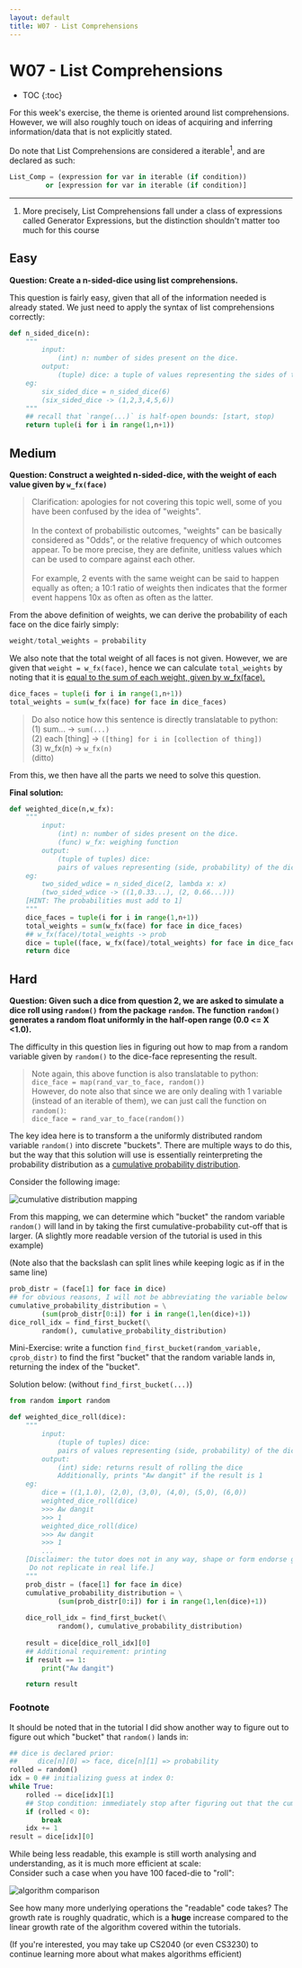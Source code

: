 ```yaml
---
layout: default
title: W07 - List Comprehensions
---
```

# W07 - List Comprehensions

* TOC
{:toc}

For this week's exercise, the theme is oriented around list comprehensions. However, we will also roughly touch on ideas of acquiring and inferring information/data that is not explicitly stated.

Do note that List Comprehensions are considered a iterable<sup>1</sup>, and are declared as such:

```python
List_Comp = (expression for var in iterable (if condition))
         or [expression for var in iterable (if condition)]
```

---

1. More precisely, List Comprehensions fall under a class of expressions called Generator Expressions, but the distinction shouldn't matter too much for this course

## Easy

**Question: Create a n-sided-dice using list comprehensions.**

This question is fairly easy, given that all of the information needed is already stated. We just need to apply the syntax of list comprehensions correctly:

```python
def n_sided_dice(n):
    """
        input: 
            (int) n: number of sides present on the dice.
        output:
            (tuple) dice: a tuple of values representing the sides of the dice.
    eg:
        six_sided_dice = n_sided_dice(6)
        (six_sided_dice -> (1,2,3,4,5,6))
    """
    ## recall that `range(...)` is half-open bounds: [start, stop)
    return tuple(i for i in range(1,n+1)) 
```

## Medium

**Question: Construct a weighted n-sided-dice, with the weight of each value given by `w_fx(face)`**

> Clarification: apologies for not covering this topic well, some of you have been confused by the idea of "weights".\
\
In the context of probabilistic outcomes, "weights" can be basically considered as "Odds", or the relative frequency of which outcomes appear. To be more precise, they are definite, unitless values which can be used to compare against each other.\
\
For example, 2 events with the same weight can be said to happen equally as often; a 10:1 ratio of weights then indicates that the former event happens 10x as often as often as the latter.

From the above definition of weights,  we can derive the probability of each face on the dice fairly simply:

```python
weight/total_weights = probability
```

We also note that the total weight of all faces is not given. However, we are given that `weight = w_fx(face)`, hence we can calculate `total_weights` by noting that it is <u>equal to the sum of each weight, given by w_fx(face).</u>

```python
dice_faces = tuple(i for i in range(1,n+1))
total_weights = sum(w_fx(face) for face in dice_faces) 
```

> Do also notice how this sentence is directly translatable to python:\
(1) sum... -> `sum(...)`\
(2) each [thing] -> `([thing] for i in [collection of thing])`\
(3) w_fx(n) -> `w_fx(n)`\
(ditto)

From this, we then have all the parts we need to solve this question.

**Final solution:**

```python
def weighted_dice(n,w_fx):
    """
        input: 
            (int) n: number of sides present on the dice.
            (func) w_fx: weighing function
        output:
            (tuple of tuples) dice: 
            pairs of values representing (side, probability) of the dice.
    eg:
        two_sided_wdice = n_sided_dice(2, lambda x: x)
        (two_sided_wdice -> ((1,0.33...), (2, 0.66...)))
    [HINT: The probabilities must add to 1]
    """
    dice_faces = tuple(i for i in range(1,n+1))
    total_weights = sum(w_fx(face) for face in dice_faces) 
    ## w_fx(face)/total_weights -> prob
    dice = tuple((face, w_fx(face)/total_weights) for face in dice_faces)
    return dice
```

## Hard

**Question: Given such a dice from question 2, we are asked to simulate a dice roll using `random()` from the package `random`. The function `random()` generates a random float uniformly in the half-open range (0.0 <= X <1.0).**

The difficulty in this question lies in figuring out how to map from a random variable given by `random()` to the dice-face representing the result.

> Note again, this above function is also translatable to python:\
`dice_face = map(rand_var_to_face, random())`\
However, do note also that since we are only dealing with 1 variable (instead of an iterable of them), we can just call the function on `random()`:\
`dice_face = rand_var_to_face(random())`

The key idea here is to transform a the uniformly distributed random variable `random()` into discrete "buckets". There are multiple ways to do this, but the way that this solution will use is essentially reinterpreting the probability distribution as a [cumulative probability distribution](https://en.wikipedia.org/wiki/Cumulative_distribution_function).

Consider the following image:

![cumulative distribution mapping](image.png)

From this mapping, we can determine which "bucket" the random variable `random()` will land in by taking the first cumulative-probability cut-off that is larger. (A slightly more readable version of the tutorial is used in this example)

(Note also that the backslash can split lines while keeping logic as if in the same line)

```python
prob_distr = (face[1] for face in dice)
## for obvious reasons, I will not be abbreviating the variable below
cumulative_probability_distribution = \
        (sum(prob_distr[0:i]) for i in range(1,len(dice)+1))
dice_roll_idx = find_first_bucket(\
        random(), cumulative_probability_distribution)
```

Mini-Exercise: write a function `find_first_bucket(random_variable, cprob_distr)` to find the first "bucket" that the random variable lands in, returning the index of the "bucket".

Solution below: (without `find_first_bucket(...)`)

```python
from random import random

def weighted_dice_roll(dice):
    """
        input:
            (tuple of tuples) dice: 
            pairs of values representing (side, probability) of the dice.
        output:
            (int) side: returns result of rolling the dice
            Additionally, prints "Aw dangit" if the result is 1
    eg:
        dice = ((1,1.0), (2,0), (3,0), (4,0), (5,0), (6,0))
        weighted_dice_roll(dice)
        >>> Aw dangit
        >>> 1
        weighted_dice_roll(dice)
        >>> Aw dangit
        >>> 1    
        ...
    [Disclaimer: the tutor does not in any way, shape or form endorse gambling. 
     Do not replicate in real life.]
    """
    prob_distr = (face[1] for face in dice)
    cumulative_probability_distribution = \
            (sum(prob_distr[0:i]) for i in range(1,len(dice)+1))
    
    dice_roll_idx = find_first_bucket(\
            random(), cumulative_probability_distribution)
    
    result = dice[dice_roll_idx][0]
    ## Additional requirement: printing
    if result == 1:
        print("Aw dangit")

    return result
```

### Footnote

It should be noted that in the tutorial I did show another way to figure out to figure out which "bucket" that `random()` lands in:

```python
## dice is declared prior: 
##     dice[n][0] => face, dice[n][1] => probability
rolled = random()
idx = 0 ## initializing guess at index 0:
while True:
    rolled -= dice[idx][1]
    ## Stop condition: immediately stop after figuring out that the cumulative subtracted probabilities fully covers the initial rolled value
    if (rolled < 0): 
        break
    idx += 1
result = dice[idx][0]
```

While being less readable, this example is still worth analysing and understanding, as it is much more efficient at scale:\
Consider such a case when you have 100 faced-die to "roll":

![algorithm comparison](image-1.png)

See how many more underlying operations the "readable" code takes? The growth rate is roughly quadratic, which is a **huge** increase compared to the linear growth rate of the algorithm covered within the tutorials.

(If you're interested, you may take up CS2040 (or even CS3230) to continue learning more about what makes algorithms efficient)
